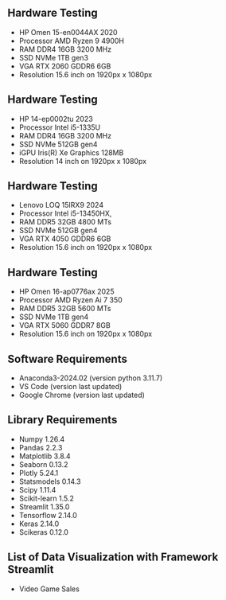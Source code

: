## Hardware Testing
- HP Omen 15-en0044AX 2020
- Processor AMD Ryzen 9 4900H
- RAM DDR4 16GB 3200 MHz
- SSD NVMe 1TB gen3
- VGA RTX 2060 GDDR6 6GB
- Resolution 15.6 inch on 1920px x 1080px

## Hardware Testing
- HP 14-ep0002tu 2023
- Processor Intel i5-1335U
- RAM DDR4 16GB 3200 MHz
- SSD NVMe 512GB gen4
- iGPU Iris(R) Xe Graphics 128MB
- Resolution 14 inch on 1920px x 1080px

## Hardware Testing
- Lenovo LOQ 15IRX9 2024
- Processor Intel i5-13450HX,
- RAM DDR5 32GB 4800 MTs
- SSD NVMe 512GB gen4
- VGA RTX 4050 GDDR6 6GB
- Resolution 15.6 inch on 1920px x 1080px

## Hardware Testing
- HP Omen 16-ap0776ax 2025
- Processor AMD Ryzen Ai 7 350
- RAM DDR5 32GB 5600 MTs
- SSD NVMe 1TB gen4
- VGA RTX 5060 GDDR7 8GB
- Resolution 15.6 inch on 1920px x 1080px

## Software Requirements
- Anaconda3-2024.02 (version python 3.11.7)
- VS Code (version last updated)
- Google Chrome (version last updated)

## Library Requirements
- Numpy 1.26.4
- Pandas 2.2.3
- Matplotlib 3.8.4
- Seaborn 0.13.2
- Plotly 5.24.1
- Statsmodels 0.14.3
- Scipy 1.11.4
- Scikit-learn 1.5.2
- Streamlit 1.35.0
- Tensorflow 2.14.0
- Keras 2.14.0
- Scikeras 0.12.0

## List of Data Visualization with Framework Streamlit
- Video Game Sales
